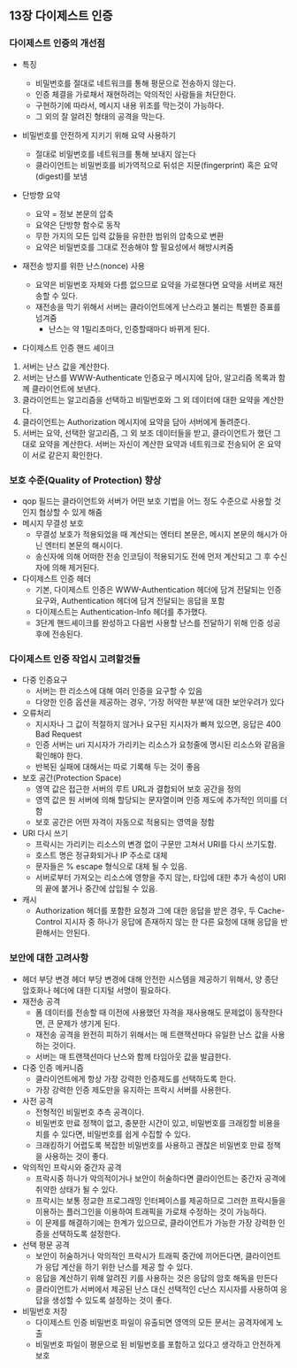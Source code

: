 ## 13장 다이제스트 인증

### 다이제스트 인증의 개선점
- 특징
  - 비밀번호를 절대로 네트워크를 통해 평문으로 전송하지 않는다.
  - 인증 체결을 가로채서 재현하려는 악의적인 사람들을 처단한다.
  - 구현하기에 따라서, 메시지 내용 위조를 막는것이 가능하다.
  - 그 외의 잘 알려진 형태의 공격을 막는다.
- 비밀번호를 안전하게 지키기 위해 요약 사용하기
  - 절대로 비밀번호를 네트워크를 통해 보내지 않는다
  - 클라이언트는 비밀번호를 비가역적으로 뒤섞은 지문(fingerprint) 혹은 요약(digest)를 보냄
- 단방향 요약
  - 요약 = 정보 본문의 압축
  - 요약은 단방향 함수로 동작
  - 무한 가지의 모든 입력 값들을 유한한 범위의 압축으로 변환
  - 요약은 비밀번호를 그대로 전송해야 할 필요성에서 해방시켜줌
- 재전송 방지를 위한 난스(nonce) 사용
  - 요약은 비밀번호 자체와 다름 없으므로 요약을 가로챈다면 요약을 서버로 재전송할 수 있다.
  - 재전송을 막기 위해서 서버는 클라이언트에게 난스라고 불리는 특별한 증표를 넘겨줌
    - 난스는 약 1밀리초마다, 인증할때마다 바뀌게 된다.

- 다이제스트 인증 핸드 셰이크
1. 서버는 난스 값을 계산한다.
2. 서버는 난스를 WWW-Authenticate 인증요구 메시지에 담아, 알고리즘 목록과 함께 클라이언트에 보낸다.
3. 클라이언트는 알고리즘을 선택하고 비밀번호와 그 외 데이터에 대한 요약을 계산한다.
4. 클라이언트는 Authorization 메시지에 요약을 담아 서버에게 돌려준다.
5. 서버는 요약, 선택한 알고리즘, 그 외 보조 데이터들을 받고, 클라이언트가 했던 그대로 요약을 계산한다. 서버는 자신이 계산한 요약과 네트워크로 전송되어 온 요약이 서로 같은지 확인한다.

### 보호 수준(Quality of Protection) 향상
- qop 필드는 클라이언트와 서버가 어떤 보호 기법을 어느 정도 수준으로 사용할 것인지 협상할 수 있게 해줌
- 메시지 무결성 보호
  - 무결성 보호가 적용되었을 때 계산되는 엔터티 본문은, 메시지 본문의 해시가 아닌 엔터티 본문의 해시이다.
  - 송신자에 의해 어떠한 전송 인코딩이 적용되기도 전에 먼저 계산되고 그 후 수신자에 의해 제거된다.
- 다이제스트 인증 헤더
  - 기본, 다이제스트 인증은 WWW-Authentication 헤더에 담겨 전달되는 인증요구와, Authentication 헤더에 담겨 전달되는 응답을 포함
  - 다이제스트는 Authentication-Info 헤더를 추가했다.
  - 3단계 핸드셰이크를 완성하고 다음번 사용할 난스를 전달하기 위해 인증 성공 후에 전송된다.
### 다이제스트 인증 작업시 고려할것들
- 다중 인증요구
  - 서버는 한 리소스에 대해 여러 인증을 요구할 수 있음
  - 다양한 인증 옵션을 제공하는 경우, ‘가장 허약한 부분‘에 대한 보안우려가 있다
- 오류처리
  - 지시자나 그 값이 적절하지 않거나 요구된 지시자가 빠져 있으면, 응답은 400 Bad Request
  - 인증 서버는 uri 지시자가 가리키는 리소스가 요청줄에 명시된 리소스와 같음을 확인해야 한다.
  - 반복된 실패에 대해서는 따로 기록해 두는 것이 좋음
- 보호 공간(Protection Space)
  - 영역 값은 접근한 서버의 루트 URL과 결합되어 보호 공간을 정의
  - 영역 값은 원 서버에 의해 할당되는 문자열이며 인증 제도에 추가적인 의미를 더함
  - 보호 공간은 어떤 자격이 자동으로 적용되는 영역을 정함
- URI 다시 쓰기
  - 프락시는 가리키는 리소스의 변경 없이 구문만 고쳐서 URI를 다시 쓰기도함.
  - 호스트 명은 정규화되거나 IP 주소로 대체
  - 문자들은 % escape 형식으로 대체 될 수 있음.
  - 서버로부터 가져오는 리소스에 영향을 주지 않는, 타입에 대한 추가 속성이 URI의 끝에 붙거나 중간에 삽입될 수 있음.
- 캐시
  - Authorization 헤더를 포함한 요청과 그에 대한 응답을 받은 경우, 두 Cache-Control 지시자 중 하나가 응답에 존재하지 않는 한 다른 요청에 대해 응답을 반환해서는 안된다.

### 보안에 대한 고려사항
- 헤더 부당 변경
  헤더 부당 변경에 대해 안전한 시스템을 제공하기 위해서, 양 종단 암호화나 헤더에 대한 디지털 서명이 필요하다.
- 재전송 공격
  - 폼 데이터를 전송할 때 이전에 사용했던 자격을 재사용해도 문제없이 동작한다면, 큰 문제가 생기게 된다.
  - 재전송 공격을 완전히 피하기 위해서는 매 트랜잭션마다 유일한 난스 값을 사용하는 것이다.
  - 서버는 매 트랜잭션마다 난스와 함께 타임아웃 값을 발급한다.
- 다중 인증 메커니즘
  - 클라이언트에게 항상 가장 강력한 인증제도를 선택하도록 한다.
  - 가장 강력한 인증 제도만을 유지하는 프락시 서버를 사용한다.
- 사전 공격
  - 전형적인 비밀번호 추측 공격이다.
  - 비밀번호 만료 정책이 없고, 충분한 시간이 있고, 비밀번호를 크래킹할 비용을 치를 수 있다면, 비밀번호를 쉽게 수집할 수 있다.
  - 크래킹하기 어렵도록 복잡한 비밀번호를 사용하고 괜찮은 비밀번호 만료 정책을 사용하는 것이 좋다.
- 악의적인 프락시와 중간자 공격
  - 프락시중 하나가 악의적이거나 보안이 허술하다면 클라이언트는 중간자 공격에 취약한 상태가 될 수 있다.
  - 프락시는 보통 정교한 프로그래밍 인터페이스를 제공하므로 그러한 프락시들을 이용하는 플러그인을 이용하여 트래픽을 가로채 수정하는 것이 가능하다.
  - 이 문제를 해결하기에는 한계가 있으므로, 클라이언트가 가능한 가장 강력한 인증을 선택하도록 설정한다.
- 선택 평문 공격
  - 보안이 허술하거나 악의적인 프락시가 트래픽 중간에 끼어든다면, 클라이언트가 응답 계산을 하기 위한 난스를 제공 할 수 있다.
  - 응답을 계산하기 위해 알려진 키를 사용하는 것은 응답의 암호 해독을 만든다
  - 클라이언트가 서버에서 제공된 난스 대신 선택적인 c난스 지시자를 사용하여 응답을 생성할 수 있도록 설정하는 것이 좋다.
- 비밀번호 저장
  - 다이제스트 인증 비밀번호 파일이 유출되면 영역의 모든 문서는 공격자에게 노출
  - 비밀번호 파일이 평문으로 된 비밀번호를 포함하고 있다고 생각하고 안전하게 보호
